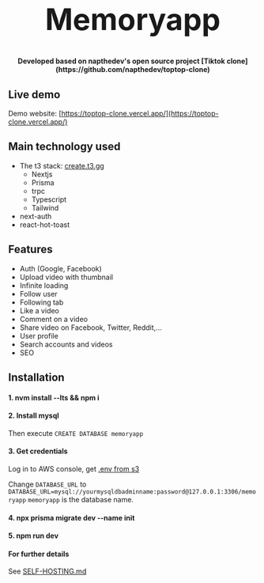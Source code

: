 <h1 align="center" style="font-size: 60px">Memoryapp</h1>

<p align="center"><strong>Developed based on napthedev's open source project [Tiktok clone](https://github.com/napthedev/toptop-clone)</strong></p>

## Live demo

Demo website: [https://toptop-clone.vercel.app/](https://toptop-clone.vercel.app/)

## Main technology used

- The t3 stack: [create.t3.gg](https://create.t3.gg/)
  - Nextjs
  - Prisma
  - trpc
  - Typescript
  - Tailwind
- next-auth
- react-hot-toast

## Features

- Auth (Google, Facebook)
- Upload video with thumbnail
- Infinite loading
- Follow user
- Following tab
- Like a video
- Comment on a video
- Share video on Facebook, Twitter, Reddit,...
- User profile
- Search accounts and videos
- SEO

## Installation

#### 1. nvm install --lts && npm i
#### 2. Install mysql
Then execute `CREATE DATABASE memoryapp`
#### 3. Get credentials
Log in to AWS console, get [.env from s3](https://s3.console.aws.amazon.com/s3/upload/tu2k22-memoryapp)

Change `DATABASE_URL` to `DATABASE_URL=mysql://yourmysqldbadminname:password@127.0.0.1:3306/memoryapp`
`memoryapp` is the database name.

#### 4. npx prisma migrate dev --name init
#### 5. npm run dev

#### For further details
See [SELF-HOSTING.md](/SELF-HOSTING.md)
